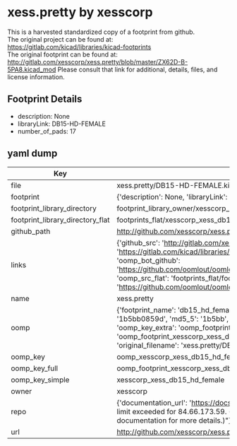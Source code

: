 # xess.pretty by xesscorp  
This is a harvested standardized copy of a footprint from github.  
The original project can be found at:  
https://gitlab.com/kicad/libraries/kicad-footprints  
The original footprint can be found at:
http://gitlab.com/xesscorp/xess.pretty/blob/master/ZX62D-B-5PA8.kicad_mod
Please consult that link for additional, details, files, and license information.  
## Footprint Details
* description: None  
* libraryLink: DB15-HD-FEMALE  
* number_of_pads: 17  
## yaml dump  
| Key | Value |  
| --- | --- |  
| file | xess.pretty/DB15-HD-FEMALE.kicad_mod |  
| footprint | {'description': None, 'libraryLink': 'DB15-HD-FEMALE', 'number_of_pads': 17} |  
| footprint_library_directory | footprint_library_owner/xesscorp_xess.pretty |  
| footprint_library_directory_flat | footprints_flat/xesscorp_xess_db15_hd_female/working |  
| github_path | http://github.com/xesscorp/xess.pretty/blob/master/DB15-HD-FEMALE.kicad_mod |  
| links | {'github_src': 'http://gitlab.com/xesscorp/xess.pretty/blob/master/ZX62D-B-5PA8.kicad_mod', 'github_src_repo': 'https://gitlab.com/kicad/libraries/kicad-footprints', 'oomp_bot': 'footprints/xesscorp_xess_db15_hd_female/working', 'oomp_bot_github': 'https://github.com/oomlout/oomlout_oomp_footprint_bot/tree/main/footprints/xesscorp_xess_db15_hd_female/working', 'oomp_src_flat': 'footprints_flat/footprints_flat/xesscorp_xess_db15_hd_female/working', 'oomp_src_flat_github': 'https://github.com/oomlout/oomlout_oomp_footprint_src/tree/main/footprints_flat/xesscorp_xess_db15_hd_female/working'} |  
| name | xess.pretty |  
| oomp | {'footprint_name': 'db15_hd_female', 'library_name': 'xess', 'md5': '1b5bb0859d8fe854c52858d6545d2127', 'md5_10': '1b5bb0859d', 'md5_5': '1b5bb', 'md5_6': '1b5bb0', 'oomp_key': 'oomp_xesscorp_xess_db15_hd_female', 'oomp_key_extra': 'oomp_footprint_xesscorp_xess_db15_hd_female', 'oomp_key_full': 'oomp_footprint_xesscorp_xess_db15_hd_female_1b5bb0', 'oomp_key_simple': 'xesscorp_xess_db15_hd_female', 'original_filename': 'xess.pretty/DB15-HD-FEMALE.kicad_mod', 'owner_name': 'xesscorp'} |  
| oomp_key | oomp_xesscorp_xess_db15_hd_female |  
| oomp_key_full | oomp_footprint_xesscorp_xess_db15_hd_female |  
| oomp_key_simple | xesscorp_xess_db15_hd_female |  
| owner | xesscorp |  
| repo | {'documentation_url': 'https://docs.github.com/rest/overview/resources-in-the-rest-api#rate-limiting', 'message': "API rate limit exceeded for 84.66.173.59. (But here's the good news: Authenticated requests get a higher rate limit. Check out the documentation for more details.)"} |  
| url | http://github.com/xesscorp/xess.pretty |  

